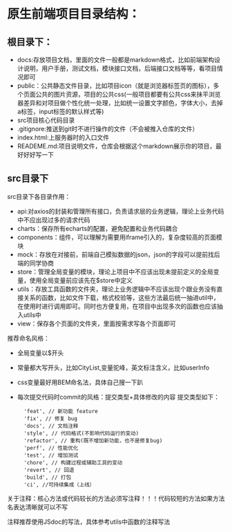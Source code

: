 # 原生前端项目目录结构：
## 根目录下：
* docs:存放项目文档，里面的文件一般都是markdown格式，比如前端架构设计说明，用户手册，测试文档，模块接口文档，后端接口文档等等，看项目情况即可
* public：公共静态文件目录，比如项目icon（就是浏览器标签页的图标），多个页面公共的图片资源，项目的公共css(一般项目都要有公共css来抹平浏览器差异和对项目做个性化统一处理，比如统一设置文字颜色，字体大小，去掉a标签，input标签的默认样式等)
* src项目核心代码目录
* .gitignore:推送到git时不进行操作的文件（不会被推入仓库的文件）
* index.html:上服务器时的入口文件
* READEME.md:项目说明文件，仓库会根据这个markdown展示你的项目，最好好好写一下
## src目录下
src目录下各目录作用：

* api:对axios的封装和管理所有接口，负责请求层的业务逻辑，理论上业务代码中不应出现过多的请求代码
* charts：保存所有echarts的配置，避免配置和业务代码耦合
* components：组件，可以理解为需要用iframe引入的，复杂度较高的页面模块
* mock：存放在对接前，前端自己模拟数据的json，json的字段可以提前找后端的同学协商
* store：管理全局变量的模块，理论上项目中不应该出现未提前定义的全局变量，使用全局变量前应该先在$store中定义
* utils：存放工具函数的文件夹，理论上业务逻辑中不应该出现个跟业务没有直接关系的函数，比如文件下载，格式校验等，这些方法最后统一抽进util中，在使用时进行调用即可。同时也方便复用，在项目中出现多次的函数也应该抽入utils中
* view：保存各个页面的文件夹，里面按需求写各个页面即可

推荐命名风格：
* 全局变量以$开头
* 常量都大写开头，比如CityList,变量驼峰，英文标注含义，比如userInfo
* css变量最好用BEM命名法，具体自己搜一下趴
* 每次提交代码时commit的风格：提交类型+具体修改的内容
提交类型如下：

        'feat', // 新功能 feature
        'fix', // 修复 bug
        'docs', // 文档注释
        'style', // 代码格式(不影响代码运行的变动)
        'refactor', // 重构(既不增加新功能，也不是修复bug)
        'perf', // 性能优化
        'test', // 增加测试
        'chore', // 构建过程或辅助工具的变动
        'revert', // 回退
        'build', // 打包
        'ci', //可持续集成（上线）

关于注释：核心方法或代码较长的方法必须写注释！！！代码较短的方法如果方法名表达清晰就可以不写

注释推荐使用JSdoc的写法，具体参考utils中函数的注释写法
